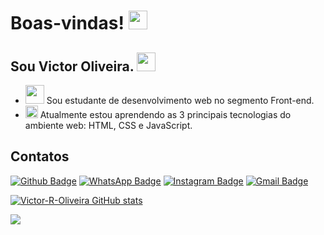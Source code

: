 # Boas-vindas! <img src=https://github.com/TheDudeThatCode/TheDudeThatCode/blob/master/Assets/Earth.gif width="30">
## Sou Victor Oliveira. <img src=https://github.com/TheDudeThatCode/TheDudeThatCode/blob/master/Assets/Hi.gif width="30">
- <img src=https://github.com/TheDudeThatCode/TheDudeThatCode/blob/master/Assets/Developer.gif width="30"> Sou estudante de desenvolvimento web no segmento Front-end.
- <img src=https://github.com/TheDudeThatCode/TheDudeThatCode/blob/master/Assets/Rocket.gif width="20"> Atualmente estou aprendendo as 3 principais tecnologias do ambiente web: HTML, CSS e JavaScript.

## Contatos

[![Github Badge](https://img.shields.io/badge/GitHub-100000?style=for-the-badge&logo=github&logoColor=white)](https://github.com/Victor-R-Oliveira)
[![WhatsApp Badge](https://img.shields.io/badge/WhatsApp-25D366?style=for-the-badge&logo=whatsapp&logoColor=white)](http://api.whatsapp.com/send?phone=+5561983192503)
[![Instagram Badge](https://img.shields.io/badge/Instagram-E4405F?style=for-the-badge&logo=instagram&logoColor=white)](https://www.instagram.com/http_tessarion/)
[![Gmail Badge](https://img.shields.io/badge/Gmail-D14836?style=for-the-badge&logo=gmail&logoColor=white)](https://mail.google.com/mail/u/victorrodriguesoliveira0@gmail.com)

[![Victor-R-Oliveira GitHub stats](https://github-readme-stats.vercel.app/api?username=Victor-R-Oliveira)](https://github.com/Victor-R-Oliveira/github-readme-stats)

<img src=https://github.com/TheDudeThatCode/TheDudeThatCode/blob/master/Assets/Mario_Gameplay.gif>

<!---
Victor-R-Oliveira/Victor-R-Oliveira is a ✨ special ✨ repository because its `README.md` (this file) appears on your GitHub profile.
You can click the Preview link to take a look at your changes.
--->
